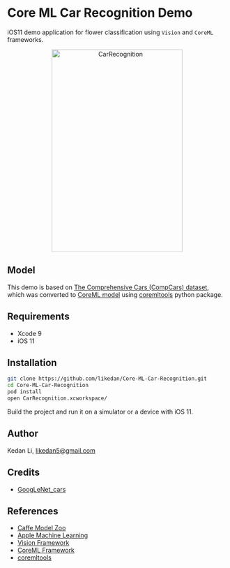 # Core ML Car Recognition Demo

iOS11 demo application for flower classification using `Vision` and `CoreML`
frameworks.

<div align="center">
<img src="myoldcar.png" alt="CarRecognition" width="300" height="464" />
</div>

## Model

This demo is based on [The Comprehensive Cars (CompCars) dataset](http://mmlab.ie.cuhk.edu.hk/datasets/comp_cars/index.html),
which was converted to [CoreML model](https://github.com/likedan/Core-ML-Car-Recognition/blob/master/Convert/googlenet_finetune_web_car.caffemodel)
using [coremltools](https://pypi.python.org/pypi/coremltools) python package.

## Requirements

- Xcode 9
- iOS 11

## Installation

```sh
git clone https://github.com/likedan/Core-ML-Car-Recognition.git
cd Core-ML-Car-Recognition
pod install
open CarRecognition.xcworkspace/
```

Build the project and run it on a simulator or a device with iOS 11.

## Author

Kedan Li, likedan5@gmail.com

## Credits

- [GoogLeNet_cars](https://gist.github.com/bogger/b90eb88e31cd745525ae)

## References
- [Caffe Model Zoo](https://github.com/caffe2/caffe2/wiki/Model-Zoo)
- [Apple Machine Learning](https://developer.apple.com/machine-learning/)
- [Vision Framework](https://developer.apple.com/documentation/vision)
- [CoreML Framework](https://developer.apple.com/documentation/coreml)
- [coremltools](https://pypi.python.org/pypi/coremltools)
